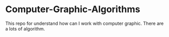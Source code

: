 # Computer-Graphic-Algorithms
This repo for understand how can I work  with computer graphic. There are a lots of algorithm.
